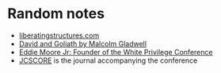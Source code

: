 # Random notes

- [liberatingstructures.com](liberatingstructures.com)
- [David and Goliath by Malcolm Gladwell](https://www.amazon.com/David-Goliath-Underdogs-Misfits-Battling/dp/0316204374)
- [Eddie Moore Jr: Founder of the White Privilege Conference](http://www.eddiemoorejr.com)
- [JCSCORE](https://ncore.ou.edu/en/jcscore-copy/) is the journal accompanying the conference

